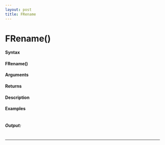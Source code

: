 ```yaml
---
layout: post
title: FRename
---
```


# FRename()


#### Syntax

#### FRename()

#### Arguments

#### Returns

#### Description

#### Examples

```

```

##### Output:

```

```

---